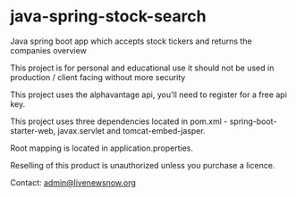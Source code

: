 # java-spring-stock-search
Java spring boot app which accepts stock tickers and returns the companies overview

This project is for personal and educational use it should not be used in production / client facing without more security

This project uses the alphavantage api, you'll need to register for a free api key.

This project uses three dependencies located in pom.xml - spring-boot-starter-web, javax.servlet and tomcat-embed-jasper.

Root mapping is located in application.properties.

Reselling of this product is unauthorized unless you purchase a licence.

Contact: admin@livenewsnow.org
